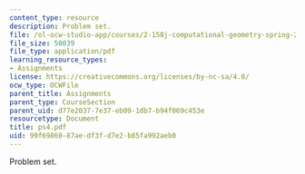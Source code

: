 ```yaml
---
content_type: resource
description: Problem set.
file: /ol-ocw-studio-app/courses/2-158j-computational-geometry-spring-2003/99f6986087aedf3fd7e2b85fa992aeb0_ps4.pdf
file_size: 50039
file_type: application/pdf
learning_resource_types:
- Assignments
license: https://creativecommons.org/licenses/by-nc-sa/4.0/
ocw_type: OCWFile
parent_title: Assignments
parent_type: CourseSection
parent_uid: d77e2037-7e37-eb09-1db7-b94f069c453e
resourcetype: Document
title: ps4.pdf
uid: 99f69860-87ae-df3f-d7e2-b85fa992aeb0
---
```

Problem set.